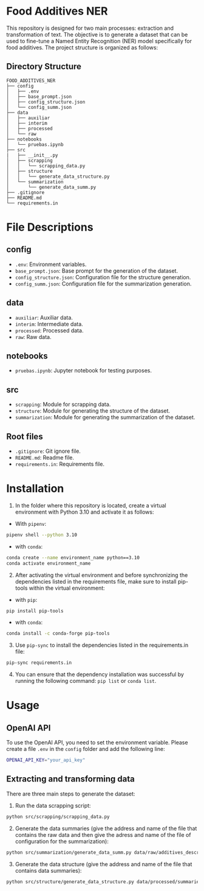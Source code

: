 
# Food Additives NER

This repository is designed for two main processes: extraction and transformation of text. The objective is to generate a dataset that can be used to fine-tune a Named Entity Recognition (NER) model specifically for food additives. The project structure is organized as follows:

## Directory Structure

```plaintext
FOOD_ADDITIVES_NER
├── config
│   ├── .env
│   ├── base_prompt.json
│   ├── config_structure.json
│   └── config_summ.json
├── data
│   ├── auxiliar
│   ├── interim
│   ├── processed
│   └── raw
├── notebooks
│   └── pruebas.ipynb
├── src
|   ├── __init__.py
│   ├── scrapping
│   │   └── scrapping_data.py
│   ├── structure
│   │   └── generate_data_structure.py
│   └── summarization
│       └── generate_data_summ.py
├── .gitignore
├── README.md
└── requirements.in
```

# File Descriptions

## config

* `.env`: Environment variables.
* `base_prompt.json`: Base prompt for the generation of the dataset.
* `config_structure.json`: Configuration file for the structure generation.
* `config_summ.json`: Configuration file for the summarization generation.

## data
* `auxiliar`: Auxiliar data.
* `interim`: Intermediate data.
* `processed`: Processed data.
* `raw`: Raw data.

## notebooks
* `pruebas.ipynb`: Jupyter notebook for testing purposes.

## src
* `scrapping`: Module for scrapping data.
* `structure`: Module for generating the structure of the dataset.
* `summarization`: Module for generating the summarization of the dataset.

## Root files

* `.gitignore`: Git ignore file.
* `README.md`: Readme file.
* `requirements.in`: Requirements file.

# Installation

1. In the folder where this repository is located, create a virtual environment with Python 3.10 and activate it as follows:

* With `pipenv`:

```bash
pipenv shell --python 3.10
```

* with `conda`:
```bash
conda create --name environment_name python==3.10
conda activate environment_name
```

2. After activating the virtual environment and before synchronizing the dependencies listed in the requirements file, make sure to install pip-tools within the virtual environment:

* with `pip`:    
```bash
pip install pip-tools
```

* with `conda`:
```bash
conda install -c conda-forge pip-tools
```

3. Use `pip-sync` to install the dependencies listed in the requirements.in file:
    
```bash
pip-sync requirements.in
```

4. You can ensure that the dependency installation was successful by running the following command: `pip list` or `conda list`.

# Usage

## OpenAI API

To use the OpenAI API, you need to set the environment variable. Please create a file `.env` in the `config` folder and add the following line:
    
```bash
OPENAI_API_KEY="your_api_key"
 ```

## Extracting and transforming data

There are three main steps to generate the dataset:

1. Run the data scrapping script:

```bash
python src/scrapping/scrapping_data.py
```

2. Generate the data summaries (give the address and name of the file that contains the raw data and then give the adress and name of the file of configuration for the summarization):
    
```bash
python src/summarization/generate_data_summ.py data/raw/additives_descriptions_pre.json config/config_structure.json
```


3. Generate the data structure (give the address and name of the file that contains data summaries):

```bash
python src/structure/generate_data_structure.py data/processed/summaries.json
```

